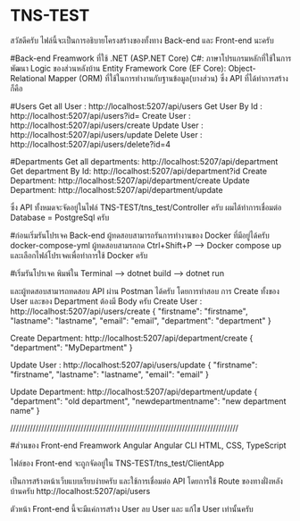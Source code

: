# TNS-TEST

สวัสดีครับ ไฟล์นี้จะเป็นการอธิบายโครงสร้างของทั้งทาง Back-end และ Front-end นะครับ

#Back-end
Freamwork ที่ใช้ .NET (ASP.NET Core)
C#: ภาษาโปรแกรมหลักที่ใช้ในการพัฒนา Logic ของส่วนหลังบ้าน
Entity Framework Core (EF Core): Object-Relational Mapper (ORM) ที่ใช้ในการทำงานกับฐานข้อมูล(บางส่วน)
ซึ่ง API ที่ได้ทำการสร้างก็คือ

#Users
Get all User : http://localhost:5207/api/users
Get User By Id : http://localhost:5207/api/users?id=
Create User : http://localhost:5207/api/users/create
Update User : http://localhost:5207/api/users/update
Delete User : http://localhost:5207/api/users/delete?id=4

#Departments
Get all departments: http://localhost:5207/api/department
Get department By Id: http://localhost:5207/api/department?id
Create Department: http://localhost:5207/api/department/create
Update Department: http://localhost:5207/api/department/update

ซึ่ง API ทั้งหมดจะจัดอยู่ในไฟล์ TNS-TEST/tns_test/Controller ครับ
ผมได้ทำการเชื่อมต่อ Database = PostgreSql ครับ

#ก่อนเริ่มรันโปรเจค Back-end
ผู้ทดสอบสามารถรันการทำงานของ Docker ที่มีอยู่ได้ครับ docker-compose-yml
ผู้ทดสอบสามรถกด Ctrl+Shift+P --> Docker compose up และเลือกไฟล์โปรเจคเพื่อทำการใช้ Docker ครับ

#เริ่มรันโปรเจค
พิมพ์ใน Terminal --> dotnet build --> dotnet run

และผู้ทดสอบสามารถทดสอบ API ผ่าน Postman ได้ครับ
โดยการทำสอบ การ Create ทั้งของ User และของ Department ต้องมี Body ครับ
Create User : http://localhost:5207/api/users/create
{
    "firstname": "firstname",
    "lastname": "lastname",
    "email": "email",
    "department": "department"
}

Create Department: http://localhost:5207/api/department/create
{
    "department": "MyDepartment"
}

Update User : http://localhost:5207/api/users/update
{
    "firstname": "firstname",
    "lastname": "lastname",
    "email": "email"
}

Update Department: http://localhost:5207/api/department/update
{
    "department": "old department",
    "newdepartmentname": "new department name"
}



/////////////////////////////////////////////////////////////////////////////////

#ส่วนของ Front-end
Freamwork Angular
Angular CLI
HTML, CSS, TypeScript

ไฟล์ของ Front-end จะถูกจัดอยู่ใน
TNS-TEST/tns_test/ClientApp

เป็นการสร้างหน้าเว็บแบบเรียบง่ายครับ และใช้การเชื่อมต่อ API โดยการใช้ Route ของทางฝั่งหลังบ้านครับ http://localhost:5207/api/users

ตัวหน้า Front-end นี้จะมีแค่การสร้าง User ลบ User และ แก้ไข User เท่านั้นครับ





